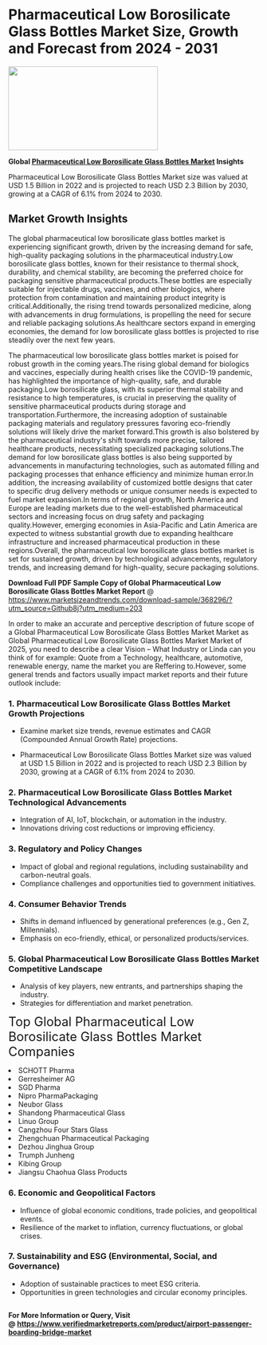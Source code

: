 <H1>Pharmaceutical Low Borosilicate Glass Bottles Market Size, Growth and Forecast from 2024 - 2031</H1><img class="aligncenter size-medium wp-image-584254" src="https://thirdeyenews.in/wp-content/uploads/2024/09/Global-Market-Research-300x168.jpeg" alt="" width="300" height="168" /><p><strong>Global&nbsp;<a href="https://www.marketsizeandtrends.com/download-sample/368296/?utm_source=Github8j?utm_medium=203">Pharmaceutical Low Borosilicate Glass Bottles Market</a> Insights</strong></p><p>Pharmaceutical Low Borosilicate Glass Bottles Market size was valued at USD 1.5 Billion in 2022 and is projected to reach USD 2.3 Billion by 2030, growing at a CAGR of 6.1% from 2024 to 2030.</p><p><h2>Market Growth Insights</h2> <p>The global pharmaceutical low borosilicate glass bottles market is experiencing significant growth, driven by the increasing demand for safe, high-quality packaging solutions in the pharmaceutical industry.Low borosilicate glass bottles, known for their resistance to thermal shock, durability, and chemical stability, are becoming the preferred choice for packaging sensitive pharmaceutical products.These bottles are especially suitable for injectable drugs, vaccines, and other biologics, where protection from contamination and maintaining product integrity is critical.Additionally, the rising trend towards personalized medicine, along with advancements in drug formulations, is propelling the need for secure and reliable packaging solutions.As healthcare sectors expand in emerging economies, the demand for low borosilicate glass bottles is projected to rise steadily over the next few years.</p> <p>The pharmaceutical low borosilicate glass bottles market is poised for robust growth in the coming years.The rising global demand for biologics and vaccines, especially during health crises like the COVID-19 pandemic, has highlighted the importance of high-quality, safe, and durable packaging.Low borosilicate glass, with its superior thermal stability and resistance to high temperatures, is crucial in preserving the quality of sensitive pharmaceutical products during storage and transportation.Furthermore, the increasing adoption of sustainable packaging materials and regulatory pressures favoring eco-friendly solutions will likely drive the market forward.This growth is also bolstered by the pharmaceutical industry's shift towards more precise, tailored healthcare products, necessitating specialized packaging solutions.The demand for low borosilicate glass bottles is also being supported by advancements in manufacturing technologies, such as automated filling and packaging processes that enhance efficiency and minimize human error.In addition, the increasing availability of customized bottle designs that cater to specific drug delivery methods or unique consumer needs is expected to fuel market expansion.In terms of regional growth, North America and Europe are leading markets due to the well-established pharmaceutical sectors and increasing focus on drug safety and packaging quality.However, emerging economies in Asia-Pacific and Latin America are expected to witness substantial growth due to expanding healthcare infrastructure and increased pharmaceutical production in these regions.Overall, the pharmaceutical low borosilicate glass bottles market is set for sustained growth, driven by technological advancements, regulatory trends, and increasing demand for high-quality, secure packaging solutions.<p><span class=""><strong>Download Full PDF Sample Copy of Global Pharmaceutical Low Borosilicate Glass Bottles Market Report</strong> @ <a href="https://www.marketsizeandtrends.com/download-sample/368296/?utm_source=Github8j?utm_medium=203" target="_blank">https://www.marketsizeandtrends.com/download-sample/368296/?utm_source=Github8j?utm_medium=203</a></span></p><p>In order to make an accurate and perceptive description of future scope of a Global&nbsp;Pharmaceutical Low Borosilicate Glass Bottles Market Market as Global&nbsp;Pharmaceutical Low Borosilicate Glass Bottles Market Market of 2025, you need to describe a clear Vision &ndash; What Industry or Linda can you think of for example: Quote from a Technology, healthcare, automotive, renewable energy, name the market you are Reffering to.However, some general trends and factors usually impact market reports and their future outlook include:</p><h3>1.&nbsp;<strong>Pharmaceutical Low Borosilicate Glass Bottles Market Growth Projections</strong></h3><ul><li>Examine market size trends, revenue estimates and CAGR (Compounded Annual Growth Rate) projections.</li><li><p>Pharmaceutical Low Borosilicate Glass Bottles Market size was valued at USD 1.5 Billion in 2022 and is projected to reach USD 2.3 Billion by 2030, growing at a CAGR of 6.1% from 2024 to 2030.</p></li></ul><h3>2.&nbsp;<strong>Pharmaceutical Low Borosilicate Glass Bottles Market Technological Advancements</strong></h3><ul><li>Integration of AI, IoT, blockchain, or automation in the industry.</li><li>Innovations driving cost reductions or improving efficiency.</li></ul><h3>3.&nbsp;<strong>Regulatory and Policy Changes</strong></h3><ul><li>Impact of global and regional regulations, including sustainability and carbon-neutral goals.</li><li>Compliance challenges and opportunities tied to government initiatives.</li></ul><h3>4.&nbsp;<strong>Consumer Behavior Trends</strong></h3><ul><li>Shifts in demand influenced by generational preferences (e.g., Gen Z, Millennials).</li><li>Emphasis on eco-friendly, ethical, or personalized products/services.</li></ul><h3>5.&nbsp;<strong>Global Pharmaceutical Low Borosilicate Glass Bottles Market Competitive Landscape</strong></h3><ul><li>Analysis of key players, new entrants, and partnerships shaping the industry.</li><li>Strategies for differentiation and market penetration.</li></ul><p data-pm-slice="1 1 []"><span style="color: inherit; font-family: inherit; font-size: 25px;">Top Global Pharmaceutical Low Borosilicate Glass Bottles Market Companies</span></p><div class="" data-test-id=""><p><li>SCHOTT Pharma</li><li> Gerresheimer AG</li><li> SGD Pharma</li><li> Nipro PharmaPackaging</li><li> Neubor Glass</li><li> Shandong Pharmaceutical Glass</li><li> Linuo Group</li><li> Cangzhou Four Stars Glass</li><li> Zhengchuan Pharmaceutical Packaging</li><li> Dezhou Jinghua Group</li><li> Trumph Junheng</li><li> Kibing Group</li><li> Jiangsu Chaohua Glass Products</li></p></div><h3>6.&nbsp;<strong>Economic and Geopolitical Factors</strong></h3><ul><li>Influence of global economic conditions, trade policies, and geopolitical events.</li><li>Resilience of the market to inflation, currency fluctuations, or global crises.</li></ul><h3>7.&nbsp;<strong>Sustainability and ESG (Environmental, Social, and Governance)</strong></h3><ul><li>Adoption of sustainable practices to meet ESG criteria.</li><li>Opportunities in green technologies and circular economy principles.</li></ul><h2><strong style="font-size: 14px;">For More Information or Query, Visit @&nbsp;</strong><a style="background-color: #ffffff; font-size: 14px;" href="https://www.marketsizeandtrends.com/report/pharmaceutical-low-borosilicate-glass-bottles-market/" target="_blank">https://www.verifiedmarketreports.com/product/airport-passenger-boarding-bridge-market</a></h2>
